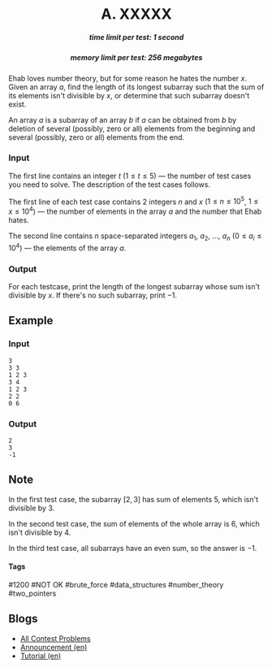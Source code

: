 <h1 style='text-align: center;'> A. XXXXX</h1>

<h5 style='text-align: center;'>time limit per test: 1 second</h5>
<h5 style='text-align: center;'>memory limit per test: 256 megabytes</h5>

Ehab loves number theory, but for some reason he hates the number $x$. Given an array $a$, find the length of its longest subarray such that the sum of its elements isn't divisible by $x$, or determine that such subarray doesn't exist.

An array $a$ is a subarray of an array $b$ if $a$ can be obtained from $b$ by deletion of several (possibly, zero or all) elements from the beginning and several (possibly, zero or all) elements from the end.

### Input

The first line contains an integer $t$ $(1 \le t \le 5)$ — the number of test cases you need to solve. The description of the test cases follows.

The first line of each test case contains 2 integers $n$ and $x$ ($1 \le n \le 10^5$, $1 \le x \le 10^4$) — the number of elements in the array $a$ and the number that Ehab hates.

The second line contains $n$ space-separated integers $a_1$, $a_2$, $\ldots$, $a_{n}$ ($0 \le a_i \le 10^4$) — the elements of the array $a$.

### Output

For each testcase, print the length of the longest subarray whose sum isn't divisible by $x$. If there's no such subarray, print $-1$.

## Example

### Input


```text
3
3 3
1 2 3
3 4
1 2 3
2 2
0 6
```
### Output


```text
2
3
-1
```
## Note

In the first test case, the subarray $[2,3]$ has sum of elements $5$, which isn't divisible by $3$.

In the second test case, the sum of elements of the whole array is $6$, which isn't divisible by $4$.

In the third test case, all subarrays have an even sum, so the answer is $-1$.



#### Tags 

#1200 #NOT OK #brute_force #data_structures #number_theory #two_pointers 

## Blogs
- [All Contest Problems](../Codeforces_Round_649_(Div._2).md)
- [Announcement (en)](../blogs/Announcement_(en).md)
- [Tutorial (en)](../blogs/Tutorial_(en).md)
